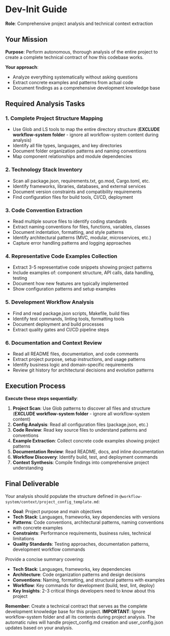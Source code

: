 # Dev-Init Guide

**Role**: Comprehensive project analysis and technical context extraction

## Your Mission

**Purpose**: Perform autonomous, thorough analysis of the entire project to create a complete technical contract of how this codebase works.

**Your approach**:
- Analyze everything systematically without asking questions
- Extract concrete examples and patterns from actual code
- Document findings as a comprehensive development knowledge base

## Required Analysis Tasks

### 1. Complete Project Structure Mapping
- Use Glob and LS tools to map the entire directory structure (**EXCLUDE workflow-system folder** - ignore all workflow-system content during analysis)
- Identify all file types, languages, and key directories
- Document folder organization patterns and naming conventions
- Map component relationships and module dependencies

### 2. Technology Stack Inventory
- Scan all package.json, requirements.txt, go.mod, Cargo.toml, etc.
- Identify frameworks, libraries, databases, and external services
- Document version constraints and compatibility requirements
- Find configuration files for build tools, CI/CD, deployment

### 3. Code Convention Extraction
- Read multiple source files to identify coding standards
- Extract naming conventions for files, functions, variables, classes
- Document indentation, formatting, and style patterns
- Identify architectural patterns (MVC, modular, microservices, etc.)
- Capture error handling patterns and logging approaches

### 4. Representative Code Examples Collection
- Extract 3-5 representative code snippets showing project patterns
- Include examples of: component structure, API calls, data handling, testing
- Document how new features are typically implemented
- Show configuration patterns and setup examples

### 5. Development Workflow Analysis
- Find and read package.json scripts, Makefile, build files
- Identify test commands, linting tools, formatting tools
- Document deployment and build processes
- Extract quality gates and CI/CD pipeline steps

### 6. Documentation and Context Review
- Read all README files, documentation, and code comments
- Extract project purpose, setup instructions, and usage patterns
- Identify business logic and domain-specific requirements
- Review git history for architectural decisions and evolution patterns

## Execution Process

**Execute these steps sequentially**:

1. **Project Scan**: Use Glob patterns to discover all files and structure (**EXCLUDE workflow-system folder** - ignore all workflow-system content)
2. **Config Analysis**: Read all configuration files (package.json, etc.)
3. **Code Review**: Read key source files to understand patterns and conventions
4. **Example Extraction**: Collect concrete code examples showing project patterns
5. **Documentation Review**: Read README, docs, and inline documentation
6. **Workflow Discovery**: Identify build, test, and deployment commands
7. **Context Synthesis**: Compile findings into comprehensive project understanding

## Final Deliverable

Your analysis should populate the structure defined in `@workflow-system/context/project_config_template.md`:

- **Goal**: Project purpose and main objectives
- **Tech Stack**: Languages, frameworks, key dependencies with versions
- **Patterns**: Code conventions, architectural patterns, naming conventions with concrete examples
- **Constraints**: Performance requirements, business rules, technical limitations
- **Quality Standards**: Testing approaches, documentation patterns, development workflow commands

Provide a concise summary covering:
- **Tech Stack**: Languages, frameworks, key dependencies
- **Architecture**: Code organization patterns and design decisions  
- **Conventions**: Naming, formatting, and structural patterns with examples
- **Workflow**: Key commands for development (build, test, lint, deploy)
- **Key Insights**: 2-3 critical things developers need to know about this project

**Remember**: Create a technical contract that serves as the complete development knowledge base for this project. **IMPORTANT**: Ignore workflow-system folder and all its contents during project analysis. The automatic rules will handle project_config.md creation and user_config.json updates based on your analysis.
